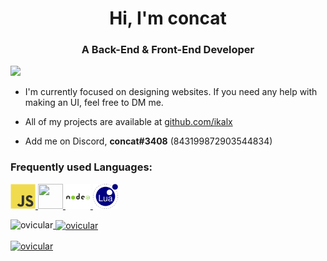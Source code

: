 <h1 align='center'>Hi, I'm concat</h1>
<h3 align='center'>A Back-End & Front-End Developer</h3>

<p align='left'><img src='https://komarev.com/ghpvc/?username=ikalx'/></p>

- I'm currently focused on designing websites. If you need any help with making an UI, feel free to DM me.

- All of my projects are available at [github.com/ikalx](github.com/ikalx)

- Add me on Discord, **concat#3408** (843199872903544834)

<h3 align='left'>Frequently used Languages:</h3>
<a href='https://developer.mozilla.org/en-US/docs/Web/JavaScript' target='_blank' rel='noreferrer'> <img src='https://raw.githubusercontent.com/devicons/devicon/master/icons/javascript/javascript-original.svg' width='40' height='40'/> </a>
<a href='https://luau-lang.org' target='_blank' rel='noreferrer'> <img src='https://devforum.roblox.com/t/luau-goes-open-source/1534471' width='40' height='40'/> </a>
<a href='https://nodejs.org' target='_blank' rel='noreferrer'> <img src='https://raw.githubusercontent.com/devicons/devicon/master/icons/nodejs/nodejs-original-wordmark.svg' width='40' height='40'/> </a>
<a href='https://lua.org' target='_blank' rel='noreferrer'> <img src='https://raw.githubusercontent.com/devicons/devicon/master/icons/lua/lua-original-wordmark.svg' width='40' height='40'/> </p>

<p><img align="left" src="https://github-readme-stats.vercel.app/api/top-langs?username=ovicular&show_icons=true&locale=en&layout=compact" alt="ovicular" /></p>

<p>&nbsp;<img align="center" src="https://github-readme-stats.vercel.app/api?username=ovicular&show_icons=true&locale=en" alt="ovicular" /></p>

<p><img align="center" src="https://github-readme-streak-stats.herokuapp.com/?user=ovicular&" alt="ovicular" /></p>
